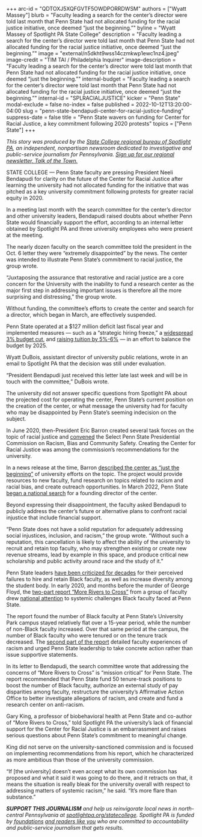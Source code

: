 +++
arc-id = "QDTOXJ5XQFGVTF5OWDPORRDWSM"
authors = ["Wyatt Massey"]
blurb = "Faculty leading a search for the center’s director were told last month that Penn State had not allocated funding for the racial justice initiative, once deemed “just the beginning.”"
byline = "Wyatt Massey of Spotlight PA State College"
description = "Faculty leading a search for the center’s director were told last month that Penn State had not allocated funding for the racial justice initiative, once deemed “just the beginning.”"
image = "external/n5dkht9wss14czmkwp1ewc1nz4.jpeg"
image-credit = "TIM TAI / Philadelphia Inquirer"
image-description = "Faculty leading a search for the center’s director were told last month that Penn State had not allocated funding for the racial justice initiative, once deemed “just the beginning.”"
internal-budget = "Faculty leading a search for the center’s director were told last month that Penn State had not allocated funding for the racial justice initiative, once deemed “just the beginning.”"
internal-id = "SPLRACIALJUSTICE"
kicker = "Penn State"
modal-exclude = false
no-index = false
published = 2022-10-12T13:20:00-04:00
slug = "penn-state-bendapudi-center-for-racial-justice-funding"
suppress-date = false
title = "Penn State wavers on funding for Center for Racial Justice, a key commitment following 2020 protests"
topics = ["Penn State"]
+++

<i>This story was produced by the </i><a href="https://www.spotlightpa.org/statecollege"><i>State College regional bureau of Spotlight PA</i></a><i>, an independent, nonpartisan newsroom dedicated to investigative and public-service journalism for Pennsylvania. </i><a href="https://www.spotlightpa.org/newsletters/talkofthetown"><i>Sign up for our regional newsletter, Talk of the Town.</i></a>

STATE COLLEGE — Penn State faculty are pressing President Neeli Bendapudi for clarity on the future of the Center for Racial Justice after learning the university had not allocated funding for the initiative that was pitched as a key university commitment following protests for greater racial equity in 2020.

In a meeting last month with the search committee for the center’s director and other university leaders, Bendapudi raised doubts about whether Penn State would financially support the effort, according to an internal letter obtained by Spotlight PA and three university employees who were present at the meeting.

<script src="https://www.spotlightpa.org/embed.js" async></script><div data-spl-embed-version="1" data-spl-src="https://www.spotlightpa.org/embeds/newsletter/?cta=Sign%20up%20for%20our%20new%20regional%20newsletter%2C%20%3Cb%3ETalk%20of%20the%20Town%3C%2Fb%3E%2C%20and%20get%20all%20the%20news%20and%20notes%20from%20State%20College%20and%20north-central%20PA.&button=Sign%20Up%20Now&preselect=state_college&eyebrow=DON'T%20MISS%20A%20BEAT"></div>

The nearly dozen faculty on the search committee told the president in the Oct. 6 letter they were “extremely disappointed” by the news. The center was intended to illustrate Penn State’s commitment to racial justice, the group wrote.

“Juxtaposing the assurance that restorative and racial justice are a core concern for the University with the inability to fund a research center as the major first step in addressing important issues is therefore all the more surprising and distressing,” the group wrote.

Without funding, the committee’s efforts to create the center and search for a director, which began in March, are effectively suspended.

Penn State operated at a $127 million deficit last fiscal year and implemented measures — such as a “strategic hiring freeze,” a <a href="https://www.psu.edu/news/administration/story/penn-state-leaders-discuss-budget-and-tuition-student-and-family-town-hall/">widespread 3% budget cut</a>, and <a href="https://www.psu.edu/news/administration/story/board-trustees-approves-2022-23-tuition-schedules-general-salary-increases/">raising tuition by 5%-6%</a> — in an effort to balance the budget by 2025.

Wyatt DuBois, assistant director of university public relations, wrote in an email to Spotlight PA that the decision was still under evaluation.

“President Bendapudi just received this letter late last week and will be in touch with the committee,” DuBois wrote.

The university did not answer specific questions from Spotlight PA about the projected cost for operating the center, Penn State’s current position on the creation of the center, or what message the university had for faculty who may be disappointed by Penn State’s seeming indecision on the subject.

In June 2020, then-President Eric Barron created several task forces on the topic of racial justice and <a href="https://www.psu.edu/news/administration/story/message-penn-state-president-eric-j-barron-2/">convened</a> the Select Penn State Presidential Commission on Racism, Bias and Community Safety. Creating the Center for Racial Justice was among the commission’s recommendations for the university.

In a news release at the time, Barron <a href="https://www.psu.edu/news/research/story/penn-state-announces-formation-new-center-racial-justice/">described the center as “just the beginning”</a> of university efforts on the topic. The project would provide resources to new faculty, fund research on topics related to racism and racial bias, and create outreach opportunities. In March 2022, Penn State <a href="https://www.psu.edu/news/administration/story/penn-state-begins-search-founding-director-new-center-racial-justice/">began a national search</a> for a founding director of the center.

Beyond expressing their disappointment, the faculty asked Bendapudi to publicly address the center’s future or alternative plans to confront racial injustice that include financial support.

<script src="https://www.spotlightpa.org/embed.js" async></script><div data-spl-embed-version="1" data-spl-src="https://www.spotlightpa.org/embeds/donate/"></div>

“Penn State does not have a solid reputation for adequately addressing social injustices, inclusion, and racism,” the group wrote. “Without such a reputation, this cancellation is likely to affect the ability of the university to recruit and retain top faculty, who may strengthen existing or create new revenue streams, lead by example in this space, and produce critical new scholarship and public activity around race and the study of it.”

Penn State leaders <a href="https://www.collegian.psu.edu/news/campus/from-1967-to-2020-a-history-of-the-racism-black-students-have-faced-at-penn/article_4dafe506-b41c-11ea-8dbf-176b4599f51b.html">have been criticized for decades</a> for their perceived failures to hire and retain Black faculty, as well as increase diversity among the student body. In early 2020, and months before the murder of George Floyd, the <a href="https://cpb-us-e1.wpmucdn.com/sites.psu.edu/dist/a/13525/files/2021/03/More-Rivers-to-Cross-Report-Complete-PDF-1-002-1.pdf">two-part report “More Rivers to Cross”</a> from a group of faculty drew <a href="https://www.washingtonpost.com/education/2021/06/16/penn-state-black-faculty-racism/">national attention</a> to systemic challenges Black faculty faced at Penn State.

The report found the number of Black faculty at Penn State’s University Park campus stayed relatively flat over a 15-year period, while the number of non-Black faculty increased. Over that same period at the campus, the number of Black faculty who were tenured or on the tenure track decreased. The <a href="https://cpb-us-e1.wpmucdn.com/sites.psu.edu/dist/a/13525/files/2021/03/More-Rivers-to-Cross-Black-Faculty-and-Academic-Racism-at-Penn-State-University-Part-2-1.pdf">second part of the report</a> detailed faculty experiences of racism and urged Penn State leadership to take concrete action rather than issue supportive statements.

In its letter to Bendapudi, the search committee wrote that addressing the concerns of “More Rivers to Cross” is “mission critical” for Penn State. The report recommended that Penn State fund 50 tenure-track positions to boost the number of Black faculty, authorize an external study of pay disparities among faculty, restructure the university’s Affirmative Action Office to better investigate allegations of racism, and create and fund a research center on anti-racism.

Gary King, a professor of biobehavioral health at Penn State and co-author of “More Rivers to Cross,” told Spotlight PA the university’s lack of financial support for the Center for Racial Justice is an embarrassment and raises serious questions about Penn State’s commitment to meaningful change.

King did not serve on the university-sanctioned commission and is focused on implementing recommendations from his report, which he characterized as more ambitious than those of the university commission.

<script src="https://www.spotlightpa.org/embed.js" async></script><div data-spl-embed-version="1" data-spl-src="https://www.spotlightpa.org/embeds/tips/"></div>

“If [the university] doesn’t even accept what its own commission has proposed and what it said it was going to do there, and it retracts on that, it means the situation is really bleak for the university overall with respect to addressing matters of systemic racism,” he said. “It’s more flare than substance.”

<i><b>SUPPORT THIS JOURNALISM</b></i><i> and help us reinvigorate local news in north-central Pennsylvania at </i><a href="https://checkout.fundjournalism.org/memberform?org_id=spotlightpa&campaign=7015G0000013pUYQAY&utm_source=www.spotlightpa.org&utm_medium=statecollege:section&utm_campaign=statecollege:main"><i>spotlightpa.org/statecollege</i></a><i>. Spotlight PA is funded by </i><a href="https://www.spotlightpa.org/support"><i>foundations</i></a><i> </i><a href="https://www.spotlightpa.org/support"><i>and readers like you</i></a><i> who are committed to accountability and public-service journalism that gets results.</i>
